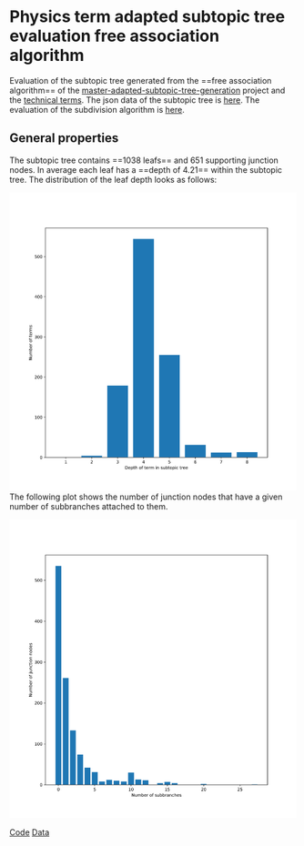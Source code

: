 # Physics term adapted subtopic tree evaluation free association algorithm

Evaluation of the subtopic tree generated from the ==free association algorithm== of the [master-adapted-subtopic-tree-generation](../../code/projects/master-adapted-subtopic-tree-generation.md) project and the [technical terms](https://github.com/gratach/master-database-files/blob/bcf75729e024abb289219e831c339a6292d6eb82/master-keyword-extraction/technical_terms.txt). The json data of the subtopic tree is [here](https://github.com/gratach/master-database-files/blob/8c77208d89ec229f8077c500db32a7a5347c35aa/master-adapted-subtopic-tree-generation/free_association_algorithm/gpt4/subtopic_tree.json). The evaluation of the subdivision algorithm is [here](physics-term-adapted-subtopic-tree-evaluation.md).

## General properties

The subtopic tree contains ==1038 leafs== and 651 supporting junction nodes. In average each leaf has a ==depth of 4.21== within the subtopic tree. The distribution of the leaf depth looks as follows:

![](./images/term-depth-plot-free-association-algorithm.svg)
The following plot shows the number of junction nodes that have a given number of subbranches attached to them.

![](./images/number-of-subbranches-plot-free-association-algorithm.svg)

[Code](https://github.com/gratach/master-adapted-subtopic-tree-generation/blob/65a374f65a1bec8a2a8e9d32636b29f9bc52ef0d/subtopic_tree_generation.py)
[Data](https://github.com/gratach/master-database-files/tree/fbc09d739139d9fff837831db46cfd9e19f5cf30/master-adapted-subtopic-tree-generation/trees/fr_as_ex)